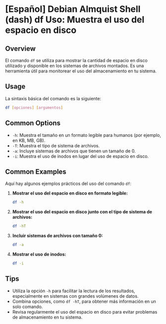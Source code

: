 # [Español] Debian Almquist Shell (dash) df Uso: Muestra el uso del espacio en disco

## Overview
El comando `df` se utiliza para mostrar la cantidad de espacio en disco utilizado y disponible en los sistemas de archivos montados. Es una herramienta útil para monitorear el uso del almacenamiento en tu sistema.

## Usage
La sintaxis básica del comando es la siguiente:

```bash
df [opciones] [argumentos]
```

## Common Options
- `-h`: Muestra el tamaño en un formato legible para humanos (por ejemplo, en KB, MB, GB).
- `-T`: Muestra el tipo de sistema de archivos.
- `-a`: Incluye sistemas de archivos que tienen un tamaño de 0.
- `-i`: Muestra el uso de inodos en lugar del uso de espacio en disco.

## Common Examples
Aquí hay algunos ejemplos prácticos del uso del comando `df`:

1. **Mostrar el uso del espacio en disco en formato legible:**

   ```bash
   df -h
   ```

2. **Mostrar el uso del espacio en disco junto con el tipo de sistema de archivos:**

   ```bash
   df -hT
   ```

3. **Incluir sistemas de archivos con tamaño 0:**

   ```bash
   df -a
   ```

4. **Mostrar el uso de inodos:**

   ```bash
   df -i
   ```

## Tips
- Utiliza la opción `-h` para facilitar la lectura de los resultados, especialmente en sistemas con grandes volúmenes de datos.
- Combina opciones, como `df -hT`, para obtener más información en un solo comando.
- Revisa regularmente el uso del espacio en disco para evitar problemas de almacenamiento en tu sistema.